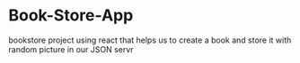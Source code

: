# Book-Store-App
bookstore project using react that helps us to create a book and store it with random picture in our JSON servr

